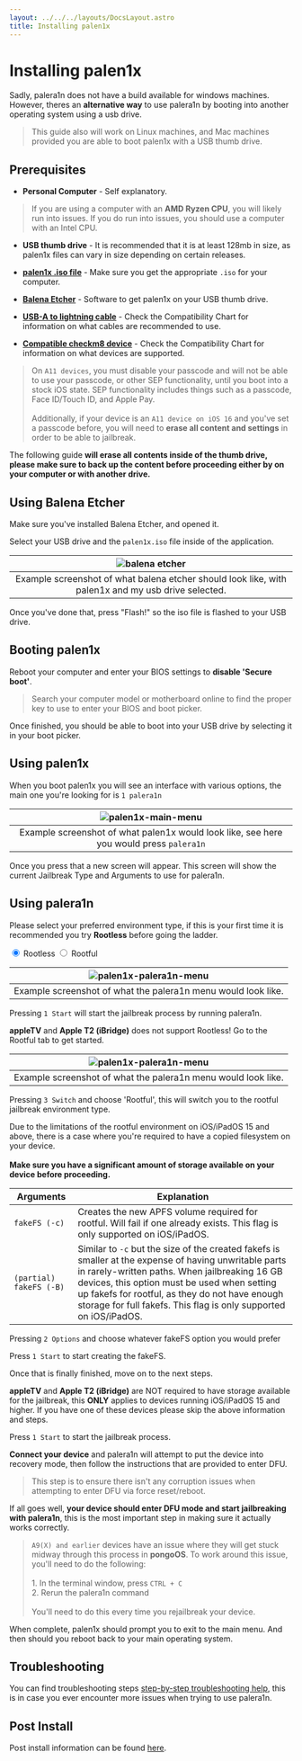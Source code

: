 ```yaml
---
layout: ../../../layouts/DocsLayout.astro
title: Installing palen1x
---
```


# Installing palen1x

Sadly, palera1n does not have a build available for windows machines. However, theres an **alternative way** to use palera1n by booting into another operating system using a usb drive.

> This guide also will work on Linux machines, and Mac machines provided you are able to boot palen1x with a USB thumb drive.

## Prerequisites

- __Personal Computer__ - Self explanatory.

> If you are using a computer with an **AMD Ryzen CPU**, you will likely run into issues. If you do run into issues, you should use a computer with an Intel CPU.

- __USB thumb drive__ - It is recommended that it is at least 128mb in size, as palen1x files can vary in size depending on certain releases.

- __[palen1x .iso file](https://github.com/palera1n/palen1x/releases)__ - Make sure you get the appropriate `.iso` for your computer.

- __[Balena Etcher](https://etcher.balena.io/)__ - Software to get palen1x on your USB thumb drive.

- __[USB-A to lightning cable](/docs/reference/compatibility-chart)__ - Check the Compatibility Chart for information on what cables are recommended to use.

- __[Compatible checkm8 device](/docs/reference/compatibility-chart)__ - Check the Compatibility Chart for information on what devices are supported.

> On `A11 devices`, you must disable your passcode and will not be able to use your passcode, or other SEP functionality, until you boot into a stock iOS state. SEP functionality includes things such as a passcode, Face ID/Touch ID, and Apple Pay.<br/><br/>Additionally, if your device is an `A11 device on iOS 16` and you've set a passcode before, you will need to **erase all content and settings** in order to be able to jailbreak.

<p class="markdown-warning">
The following guide <strong>will erase all contents inside of the thumb drive, please make sure to back up the content before proceeding either by on your computer or with another drive.</strong>
</p>

## Using Balena Etcher
Make sure you've installed Balena Etcher, and opened it.

Select your USB drive and the `palen1x.iso` file inside of the application.

| ![balena etcher](https://github.com/palera1n/palera.in/assets/97859147/448c43a8-6a45-459c-9e84-c22bc930a5e6)|
|:-:|
| Example screenshot of what balena etcher should look like, with palen1x and my usb drive selected. |

Once you've done that, press "Flash!" so the iso file is flashed to your USB drive.

## Booting palen1x
Reboot your computer and enter your BIOS settings to **disable 'Secure boot'**.

> Search your computer model or motherboard online to find the proper key to use to enter your BIOS and boot picker.

Once finished, you should be able to boot into your USB drive by selecting it in your boot picker.

## Using palen1x
When you boot palen1x you will see an interface with various options, the main one you're looking for is `1 palera1n`

| ![palen1x-main-menu](https://github.com/palera1n/palera.in/assets/97859147/c7679034-c0f4-4b0a-87ed-e49b051e62ff)|
|:-:|
| Example screenshot of what palen1x would look like, see here you would press `palera1n` |

Once you press that a new screen will appear. This screen will show the current Jailbreak Type and Arguments to use for palera1n.

## Using palera1n

Please select your preferred environment type, if this is your first time it is recommended you try **Rootless** before going the ladder.

<tab-container>
    <input type="radio" id="tabToggle01" name="tabs" value="1" checked />
    <label for="tabToggle01" checked="checked">Rootless</label>
    <input type="radio" id="tabToggle02" name="tabs" value="2" />
    <label for="tabToggle02">Rootful</label>
    <tab-content>
<MarkdownRenderer class="docs-stuff">

| ![palen1x-palera1n-menu](https://github.com/palera1n/palera.in/assets/97859147/ee1d2f6a-f5e4-48dc-9289-1fe63de621c9)|
|:-:|
| Example screenshot of what the palera1n menu would look like. |

Pressing `1 Start` will start the jailbreak process by running palera1n.

<p class="markdown-warning">
<strong>appleTV</strong> and <strong>Apple T2 (iBridge)</strong> does not support Rootless! Go to the Rootful tab to get started.
</p>

</MarkdownRenderer>
    </tab-content>
    <tab-content>
<MarkdownRenderer class="docs-stuff">

| ![palen1x-palera1n-menu](https://github.com/palera1n/palera.in/assets/97859147/ee1d2f6a-f5e4-48dc-9289-1fe63de621c9)|
|:-:|
| Example screenshot of what the palera1n menu would look like. |

Pressing `3 Switch` and choose 'Rootful', this will switch you to the rootful jailbreak environment type.

<p class="markdown-warning">
Due to the limitations of the rootful environment on iOS/iPadOS 15 and above, there is a case where you're required to have a copied filesystem on your device.<br/><br/><strong>Make sure you have a significant amount of storage available on your device before proceeding.</strong>
</p>

|Arguments|Explanation|
|-|-|
|`fakeFS (-c)`|Creates the new APFS volume required for rootful. Will fail if one already exists. This flag is only supported on iOS/iPadOS.|
|`(partial) fakeFS (-B)`|Similar to `-c` but the size of the created fakefs is smaller at the expense of having unwritable parts in rarely-written paths. When jailbreaking 16 GB devices, this option must be used when setting up fakefs for rootful, as they do not have enough storage for full fakefs. This flag is only supported on iOS/iPadOS.|

Pressing `2 Options` and choose whatever fakeFS option you would prefer

Press `1 Start` to start creating the fakeFS.

Once that is finally finished, move on to the next steps.

<p class="markdown-warning">
<strong>appleTV</strong>  and <strong>Apple T2 (iBridge)</strong>  are NOT required to have storage available for the jailbreak, this <strong>ONLY</strong> applies to devices running iOS/iPadOS 15 and higher. If you have one of these devices please skip the above information and steps.
</p>

Press `1 Start` to start the jailbreak process.

</MarkdownRenderer>
    </tab-content>
</tab-container>


**Connect your device** and palera1n will attempt to put the device into recovery mode, then follow the instructions that are provided to enter DFU.

> This step is to ensure there isn't any corruption issues when attempting to enter DFU via force reset/reboot.

If all goes well, **your device should enter DFU mode and start jailbreaking with palera1n**, this is the most important step in making sure it actually works correctly.

> `A9(X) and earlier` devices have an issue where they will get stuck midway through this process in **pongoOS**. To work around this issue, you'll need to do the following:<br/><br/>1. In the terminal window, press `CTRL + C`<br/>2. Rerun the palera1n command<br/><br/>You'll need to do this every time you rejailbreak your device.

When complete, palen1x should prompt you to exit to the main menu. And then should you reboot back to your main operating system.

## Troubleshooting
<p class="markdown-info">
You can find troubleshooting steps <a href="/docs/troubleshoot/troubleshooting-steps">step-by-step troubleshooting help</a>, this is in case you ever encounter more issues when trying to use palera1n.
</p>

## Post Install
<p class="markdown-tip">
Post install information can be found <a href="/docs/get-started/post-install">here</a>.
</p>
